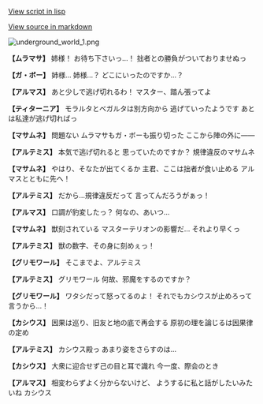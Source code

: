[View script in lisp](../scripts/100903063.txt)

[View source in markdown](100903063.md)

![underground_world_1.png](../images/backgrounds/underground_world_1.png)

**【ムラマサ】**
姉様！
お待ち下さいっ…！
拙者との勝負がついておりませぬっ

**【ガ・ボー】**
姉様…
姉様…？
どこにいったのですか…？

**【アルマス】**
あと少しで逃げ切れるわ！
マスター、踏ん張ってよ

**【ティターニア】**
モラルタとベガルタは別方向から
逃げていったようです
あとは私達が逃げ切ればっ

**【マサムネ】**
問題ない
ムラマサもガ・ボーも振り切った
ここから陣の外に――

**【アルテミス】**
本気で逃げ切れると
思っていたのですか？
規律違反のマサムネ

**【マサムネ】**
やはり、そなたが出てくるか
主君、ここは拙者が食い止める
アルマスとともに先へ！

**【アルテミス】**
だから…規律違反だって
言ってんだろうがぁっ！

**【アルマス】**
口調が豹変したっ？
何なの、あいつ…

**【マサムネ】**
獣刻されている
マスターテリオンの影響だ…
それより早くっ

**【アルテミス】**
獣の数字、その身に刻めぇっ！

**【グリモワール】**
そこまでよ、アルテミス

**【アルテミス】**
グリモワール
何故、邪魔をするのですか？

**【グリモワール】**
ワタシだって怒ってるのよ！
それでもカシウスが止めろって
言うから…！

**【カシウス】**
因果は巡り、旧友と地の底で再会する
原初の理を論じるは因果律の定め

**【アルテミス】**
カシウス殿っ
あまり姿をさらすのは…

**【カシウス】**
大衆に迎合せず己の目と耳で識れ
今一度、際会のとき

**【アルマス】**
相変わらずよく分からないけど、
ようするに私と話がしたいみたいね
カシウス